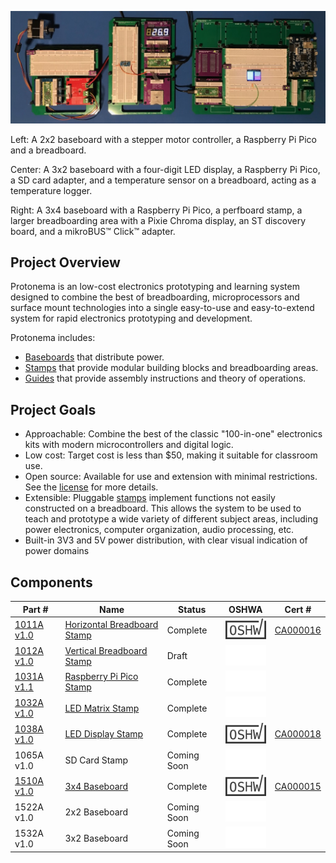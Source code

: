 ![Photo of three different Protonema baseboards with various modules](./images/header.jpg)

Left: A 2x2 baseboard with a stepper motor controller, a Raspberry Pi Pico and a breadboard.

Center: A 3x2 baseboard with a four-digit LED display, a Raspberry Pi Pico, a SD card adapter, and a temperature sensor on a breadboard, acting as a temperature logger.

Right: A 3x4 baseboard with a Raspberry Pi Pico, a perfboard stamp, a larger breadboarding area with a Pixie Chroma display, an ST discovery board, and a mikroBUS™ Click™ adapter.

## Project Overview
Protonema is an low-cost electronics prototyping and learning system designed to combine the best of breadboarding, microprocessors and surface mount technologies into a single easy-to-use and easy-to-extend system for rapid electronics prototyping and development.

Protonema includes:
* [Baseboards](baseboards/readme.md) that distribute power.
* [Stamps](stamps/readme.md) that provide modular building blocks and breadboarding areas.
* [Guides](guides/readme.md) that provide assembly instructions and theory of operations.

## Project Goals
* Approachable: Combine the best of the classic "100-in-one" electronics kits with modern microcontrollers and digital logic.
* Low cost: Target cost is less than $50, making it suitable for classroom use.
* Open source: Available for use and extension with minimal restrictions. See the [license](./license,md) for more details.
* Extensible: Pluggable [stamps](stamps/readme.md) implement functions not easily constructed on a breadboard. This allows the system to be used to teach and prototype a wide variety of different subject areas, including power electronics, computer organization, audio processing, etc.
* Built-in 3V3 and 5V power distribution, with clear visual indication of power domains

## Components

Part # | Name | Status | OSHWA | Cert # |
|-|-|-|-|-|
| [1011A v1.0](./stamps/1011A) | [Horizontal Breadboard Stamp](./stamps/1011A) | Complete | ![OSHWA Logo](./images/oshwa_cert_logo.png) | [CA000016](https://certification.oshwa.org/ca000016.html) |
| [1012A v1.0](./stamps/1012A) | [Vertical Breadboard Stamp](./stamps/1012A)  | Draft | ![Not OSHWA Certified](./images/oshwa_cert_no.png) | |
| [1031A v1.1](./stamps/1031A) | [Raspberry Pi Pico Stamp](./stamps/1031A) | Complete | ![Not OSHWA Certified](./images/oshwa_cert_no.png) | |
| [1032A v1.0](./stamps/1032A) | [LED Matrix Stamp](./stamps/1032A) | Complete | ![Not OSHWA Certified](./images/oshwa_cert_no.png) | |
| [1038A v1.0](./stamps/1038A) | [LED Display Stamp](./stamps/1038A) | Complete | ![OSHWA Logo](./images/oshwa_cert_logo.png) |  [CA000018](https://certification.oshwa.org/ca000018.html) |
| 1065A v1.0 | SD Card Stamp | Coming Soon | ![Not OSHWA Certified](./images/oshwa_cert_no.png) | |
| [1510A v1.0](./baseboards/1510A) | [3x4 Baseboard](./baseboards/1510A) | Complete | ![OSHWA Logo](./images/oshwa_cert_logo.png) | [CA000015](https://certification.oshwa.org/ca000015.html) |
| 1522A v1.0 | 2x2 Baseboard | Coming Soon | ![Not OSHWA Certified](./images/oshwa_cert_no.png) | |
| 1532A v1.0 | 3x2 Baseboard | Coming Soon | ![Not OSHWA Certified](./images/oshwa_cert_no.png) | |
